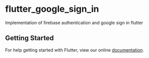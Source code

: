 # flutter_google_sign_in

Implementation of firebase authentication and google sign in flutter 

## Getting Started

For help getting started with Flutter, view our online
[documentation](https://flutter.io/).
